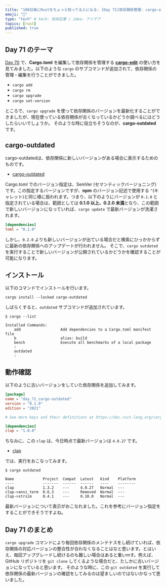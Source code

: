 ```yaml
---
title: "100日後にRustをちょっと知ってる人になる: [Day 71]依存関係管理: cargo-outdated"
emoji: "🦀"
type: "tech" # tech: 技術記事 / idea: アイデア
topics: [rust]
published: true
---
```

## Day 71 のテーマ

[Day 70](https://zenn.dev/shinyay/articles/hello-rust-day070) で、**Cargo.toml** を編集して依存関係を管理する **[cargo-edit](https://github.com/killercup/cargo-edit)** の使い方を見てみました。以下のような `cargo` のサブコマンドが追加されて、依存関係の管理・編集を行うことができました。

- `cargo add`
- `cargo rm`
- `cargo upgrade`
- `cargo set-version`

ところで、`cargo upgrade` を使って依存関係のバージョンを最新化することができましたが、現在使っている依存関係が古くなっているかどうか調べるにはどうしたらいいでしょうか。
そのような時に役立ちそうなのが、**cargo-outdated** です。

## cargo-outdated

cargo-outdatedは、依存関係に新しいバージョンがある場合に表示するためのものです。

- [cargo-outdated](https://github.com/kbknapp/cargo-outdated)

Cargo.toml でのバージョン指定は、SemVer (セマンティックバージョニング) です。この指定するバージョンですが、**npm** のバージョン記述で使用する `^`(キャレット)と同じ様に扱われます。つまり、以下のようにバージョンが `0.1.0` と指定されている場合は、範囲としては **0.1.0 以上、0.2.0 未満**となり、この範囲で新しいバージョンになっていれば、`cargo update` で最新バージョンが洗濯されます。

```toml
[dependencies]
toml = "0.1.0"
```

しかし、`0.2.0` よりも新しいバージョンが出ている場合だと検索にひっかからずに最新の依存関係へのアップデートが行われません。
そこで、`cargo outdated` を実行することで新しいバージョンが公開されているかどうかを確認することが可能になります。

## インストール

以下のコマンドでインストールを行います。

```shell
cargo install --locked cargo-outdated
```

しばらくすると、`outdated` サブコマンドが追加されています。

```shell
$ cargo --list

Installed Commands:
    add                  Add dependencies to a Cargo.toml manifest file
    b                    alias: build
    bench                Execute all benchmarks of a local package
    :
    outdated
    :
```

## 動作確認

以下のように古いバージョンをしていた依存関係を追加してみます。

```toml
[package]
name = "day_71_cargo-outdated"
version = "0.1.0"
edition = "2021"

# See more keys and their definitions at https://doc.rust-lang.org/cargo/reference/manifest.html

[dependencies]
clap = "1.0.0"
```

ちなみに、この `clap` は、今日時点で最新バージョンは `4.0.27` です。

- [clap](https://crates.io/crates/clap)

では、実行をおこなってみます。

```shell
$ cargo outdated

Name             Project  Compat  Latest   Kind    Platform
----             -------  ------  ------   ----    --------
clap             1.3.2    ---     4.0.27   Normal  ---
clap->ansi_term  0.6.3    ---     Removed  Normal  ---
clap->strsim     0.4.1    ---     0.10.0   Normal  ---
```

最新バージョンについて表示がおこなれました。これを参考にバージョン指定をすることができそうですよね。

## Day 71 のまとめ

`cargo upgrade` コマンドにより毎回依存関係のメンテナスをし続けていれば、依存関係の対応バージョンの整合性が合わなくなることはなと思います。とはいえ、毎回アップグレードし続けるのも難しい場合はあると重いmす。例えば、GitHub リポジトリを `git clone` してくるような場合だと、たしかに古いバージョンになっていると思います。
そのような時に、この `git outdated` を実行して依存関係の最新バージョンの確認をしてみるのは望ましいのではないかなって思いました。